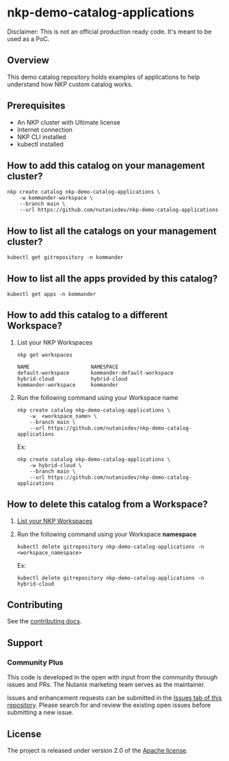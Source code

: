 # nkp-demo-catalog-applications

Disclaimer: This is not an official production ready code. It's meant to be used as a PoC.

## Overview

This demo catalog repository holds examples of applications to help understand how NKP custom catalog works.

## Prerequisites

- An NKP cluster with Ultimate license
- Internet connection
- NKP CLI installed
- kubectl installed

## How to add this catalog on your management cluster?

```shell
nkp create catalog nkp-demo-catalog-applications \
    -w kommander-workspace \
    --branch main \
    --url https://github.com/nutanixdev/nkp-demo-catalog-applications
```

## How to list all the catalogs on your management cluster?

```shell
kubectl get gitrepository -n kommander
```

## How to list all the apps provided by this catalog?

```shell
kubectl get apps -n kommander
```

## How to add this catalog to a different Workspace?

1. List your NKP Workspaces

    ```shell
    nkp get workspaces
    ```

    ```shell
    NAME                    NAMESPACE                   
    default-workspace       kommander-default-workspace
    hybrid-cloud            hybrid-cloud               
    kommander-workspace     kommander   
    ```

1. Run the following command using your Workspace name

    ```shell
    nkp create catalog nkp-demo-catalog-applications \
        -w  <workspace_name> \
        --branch main \
        --url https://github.com/nutanixdev/nkp-demo-catalog-applications
    ```

    Ex:

    ```shell
    nkp create catalog nkp-demo-catalog-applications \
        -w hybrid-cloud \
        --branch main \
        --url https://github.com/nutanixdev/nkp-demo-catalog-applications
    ```

## How to delete this catalog from a Workspace?

1. [List your NKP Workspaces](#how-to-add-this-catalog-to-a-different-workspace)

1. Run the following command using your Workspace **namespace**

    ```shell
    kubectl delete gitrepository nkp-demo-catalog-applications -n <workspace_namespace>
    ```

    Ex:

    ```shell
    kubectl delete gitrepository nkp-demo-catalog-applications -n hybrid-cloud
    ```

## Contributing

See the [contributing docs](CONTRIBUTING.md).

## Support

### Community Plus

This code is developed in the open with input from the community through issues and PRs. The Nutanix marketing team serves as the maintainer.

Issues and enhancement requests can be submitted in the [Issues tab of this repository](../../issues). Please search for and review the existing open issues before submitting a new issue.

## License

The project is released under version 2.0 of the [Apache license](http://www.apache.org/licenses/LICENSE-2.0).
